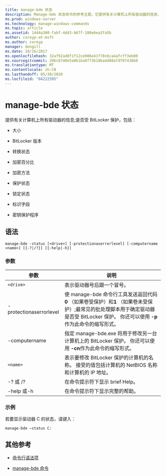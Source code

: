 ```yaml
---
title: manage-bde 状态
description: Manage-bde 状态命令的参考主题，它提供有关计算机上所有驱动器的信息，而不考虑它们是否受 BitLocker 保护。
ms.prod: windows-server
ms.technology: manage-windows-commands
ms.topic: article
ms.assetid: 1444a360-fabf-4dd3-b67f-188e6ea3fa5b
author: coreyp-at-msft
ms.author: coreyp
manager: dongill
ms.date: 10/16/2017
ms.openlocfilehash: 32af92ad8f1f12ce006e41f70c6ca4afcff3eb00
ms.sourcegitcommit: 29bc8740e5a8b1ba8f73b10ba4d08afdf07438b0
ms.translationtype: MT
ms.contentlocale: zh-CN
ms.lasthandoff: 05/30/2020
ms.locfileid: "84222595"
---
```

# <a name="manage-bde-status"></a>manage-bde 状态

提供有关计算机上所有驱动器的信息;是否受 BitLocker 保护，包括：

- 大小

- BitLocker 版本

- 转换状态

- 加密百分比

- 加密方法

- 保护状态

- 锁定状态

- 标识字段

- 密钥保护程序

## <a name="syntax"></a>语法

```
manage-bde -status [<drive>] [-protectionaserrorlevel] [-computername <name>] [{-?|/?}] [{-help|-h}]
```

### <a name="parameters"></a>参数

| 参数 | 说明 |
| --------- | ----------- |
| `<drive>` | 表示驱动器号后跟一个冒号。 |
| -protectionaserrorlevel | 使 manage-bde 命令行工具发送返回代码**0** （如果卷受保护）和**1** （如果卷未受保护）;最常见的批处理脚本用于确定驱动器是否受 BitLocker 保护。 你还可以使用 **-p**作为此命令的缩写形式。 |
| -computername | 指定 manage-bde.exe 将用于修改另一台计算机上的 BitLocker 保护。 你还可以使用 **-cn**作为此命令的缩写形式。 |
| `<name>` | 表示要修改 BitLocker 保护的计算机的名称。 接受的值包括计算机的 NetBIOS 名称和计算机的 IP 地址。 |
| -? 或 /? | 在命令提示符下显示 brief Help。 |
| -help 或-h | 在命令提示符下显示完整的帮助。 |

### <a name="examples"></a>示例

若要显示驱动器 C 的状态，请键入：

```
manage-bde –status C:
```

## <a name="additional-references"></a>其他参考

- [命令行语法项](command-line-syntax-key.md)

- [manage-bde 命令](manage-bde.md)
